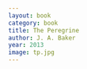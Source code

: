 ```yaml
---
layout: book
category: book
title: The Peregrine
author: J. A. Baker
year: 2013
image: tp.jpg
---
```

